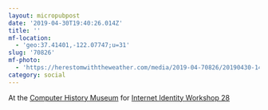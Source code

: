 ```yaml
---
layout: micropubpost
date: '2019-04-30T19:40:26.014Z'
title: ''
mf-location:
  - 'geo:37.41401,-122.07747;u=31'
slug: '70826'
mf-photo:
  - 'https://herestomwiththeweather.com/media/2019-04-70826/20190430-140541.jpg'
category: social
---
```

At the <a href="https://www.computerhistory.org/">Computer History Museum</a> for <a href="https://internetidentityworkshop.com/">Internet Identity Workshop 28</a>
